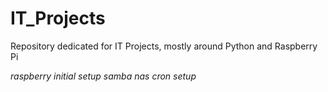 # IT_Projects
Repository dedicated for IT Projects, mostly around Python and Raspberry Pi

*raspberry initial setup*
*samba nas*
*cron setup*
